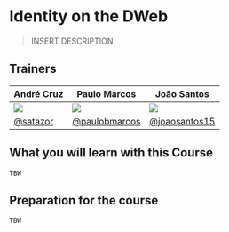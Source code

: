 # Identity on the DWeb

> INSERT DESCRIPTION

## Trainers

| **André Cruz**                                        	| **Paulo Marcos**                                       	| **João Santos**                                        	|
|-------------------------------------------------------	|--------------------------------------------------------	|--------------------------------------------------------	|
| ![](https://avatars2.githubusercontent.com/u/1017236) 	| ![](https://avatars2.githubusercontent.com/u/11398440) 	| ![](https://avatars1.githubusercontent.com/u/10178757) 	|
| [@satazor](https://github.com/satazor/)               	| [@paulobmarcos](https://github.com/paulobmarcos)       	| [@joaosantos15](https://github.com/joaosantos15)       	|

## What you will learn with this Course

`TBW`

## Preparation for the course

`TBW`
